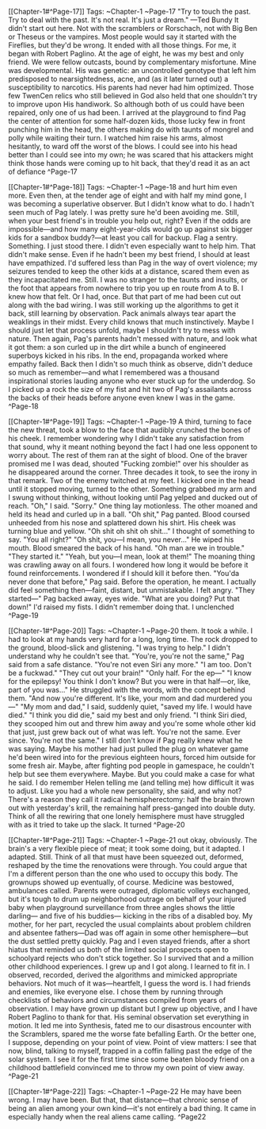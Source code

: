 [[Chapter-1#^Page-17]]
Tags: ~Chapter-1 ~Page-17
"Try to touch the past. Try to deal with the past. It's not real. It's just a dream." —Ted Bundy
It didn't start out here. Not with the scramblers or Rorschach, not with Big Ben or Theseus or the
vampires. Most people would say it started with the Fireflies, but they'd be wrong. It ended with all
those things.
For me, it began with Robert Paglino.
At the age of eight, he was my best and only friend. We were fellow outcasts, bound by
complementary misfortune. Mine was developmental. His was genetic: an uncontrolled genotype that
left him predisposed to nearsightedness, acne, and (as it later turned out) a susceptibility to narcotics.
His parents had never had him optimized. Those few TwenCen relics who still believed in God also
held that one shouldn't try to improve upon His handiwork. So although both of us could have been
repaired, only one of us had been.
I arrived at the playground to find Pag the center of attention for some half-dozen kids, those lucky
few in front punching him in the head, the others making do with taunts of mongrel and polly while
waiting their turn. I watched him raise his arms, almost hesitantly, to ward off the worst of the blows.
I could see into his head better than I could see into my own; he was scared that his attackers might
think those hands were coming up to hit back, that they'd read it as an act of defiance ^Page-17

[[Chapter-1#^Page-18]]
Tags: ~Chapter-1 ~Page-18
and hurt him
even more. Even then, at the tender age of eight and with half my mind gone, I was becoming a
superlative observer.
But I didn't know what to do.
I hadn't seen much of Pag lately. I was pretty sure he'd been avoiding me. Still, when your best friend's
in trouble you help out, right? Even if the odds are impossible—and how many eight-year-olds would
go up against six bigger kids for a sandbox buddy?—at least you call for backup. Flag a sentry.
Something.
I just stood there. I didn't even especially want to help him.
That didn't make sense. Even if he hadn't been my best friend, I should at least have empathized. I'd
suffered less than Pag in the way of overt violence; my seizures tended to keep the other kids at a
distance, scared them even as they incapacitated me. Still. I was no stranger to the taunts and insults,
or the foot that appears from nowhere to trip you up en route from A to B. I knew how that felt.
Or I had, once.
But that part of me had been cut out along with the bad wiring. I was still working up the algorithms to
get it back, still learning by observation. Pack animals always tear apart the weaklings in their midst.
Every child knows that much instinctively. Maybe I should just let that process unfold, maybe I
shouldn't try to mess with nature. Then again, Pag's parents hadn't messed with nature, and look what
it got them: a son curled up in the dirt while a bunch of engineered superboys kicked in his ribs.
In the end, propaganda worked where empathy failed. Back then I didn't so much think as observe,
didn't deduce so much as remember—and what I remembered was a thousand inspirational stories
lauding anyone who ever stuck up for the underdog.
So I picked up a rock the size of my fist and hit two of Pag's assailants across the backs of their heads
before anyone even knew I was in the game. ^Page-18

[[Chapter-1#^Page-19]]
Tags: ~Chapter-1 ~Page-19
A third, turning to face the new threat, took a blow to the face that audibly crunched the bones of his
cheek. I remember wondering why I didn't take any satisfaction from that sound, why it meant nothing
beyond the fact I had one less opponent to worry about.
The rest of them ran at the sight of blood. One of the braver promised me I was dead, shouted
"Fucking zombie!" over his shoulder as he disappeared around the corner.
Three decades it took, to see the irony in that remark.
Two of the enemy twitched at my feet. I kicked one in the head until it stopped moving, turned to the
other. Something grabbed my arm and I swung without thinking, without looking until Pag yelped and
ducked out of reach.
"Oh," I said. "Sorry."
One thing lay motionless. The other moaned and held its head and curled up in a ball.
"Oh shit," Pag panted. Blood coursed unheeded from his nose and splattered down his shirt. His cheek
was turning blue and yellow. "Oh shit oh shit oh shit..."
I thought of something to say. "You all right?"
"Oh shit, you—I mean, you never..." He wiped his mouth. Blood smeared the back of his hand. "Oh
man are we in trouble."
"They started it."
"Yeah, but you—I mean, look at them!"
The moaning thing was crawling away on all fours. I wondered how long it would be before it found
reinforcements. I wondered if I should kill it before then.
"You'da never done that before," Pag said.
Before the operation, he meant.
I actually did feel something then—faint, distant, but unmistakable. I felt angry. "They started—"
Pag backed away, eyes wide. "What are you doing? Put that down!"
I'd raised my fists. I didn't remember doing that. I unclenched ^Page-19

[[Chapter-1#^Page-20]]
Tags: ~Chapter-1 ~Page-20
them. It took a while. I had to look at
my hands very hard for a long, long time.
The rock dropped to the ground, blood-slick and glistening.
"I was trying to help." I didn't understand why he couldn't see that.
"You're, you're not the same," Pag said from a safe distance. "You're not even Siri any more."
"I am too. Don't be a fuckwad."
"They cut out your brain!"
"Only half. For the ep—"
"I know for the epilepsy! You think I don't know? But you were in that half—or, like, part of you
was..." He struggled with the words, with the concept behind them. "And now you're different. It's like,
your mom and dad murdered you—"
"My mom and dad," I said, suddenly quiet, "saved my life. I would have died."
"I think you did die," said my best and only friend. "I think Siri died, they scooped him out and threw
him away and you're some whole other kid that just, just grew back out of what was left. You're not
the same. Ever since. You're not the same."
I still don't know if Pag really knew what he was saying. Maybe his mother had just pulled the plug on
whatever game he'd been wired into for the previous eighteen hours, forced him outside for some fresh
air. Maybe, after fighting pod people in gamespace, he couldn't help but see them everywhere. Maybe.
But you could make a case for what he said. I do remember Helen telling me (and telling me) how
difficult it was to adjust. Like you had a whole new personality, she said, and why not? There's a
reason they call it radical hemispherectomy: half the brain thrown out with yesterday's krill, the
remaining half press-ganged into double duty. Think of all the rewiring that one lonely hemisphere
must have struggled with as it tried to take up the slack. It turned ^Page-20

[[Chapter-1#^Page-21]]
Tags: ~Chapter-1 ~Page-21
out okay, obviously. The brain's a
very flexible piece of meat; it took some doing, but it adapted. I adapted. Still. Think of all that must
have been squeezed out, deformed, reshaped by the time the renovations were through. You could
argue that I'm a different person than the one who used to occupy this body.
The grownups showed up eventually, of course. Medicine was bestowed, ambulances called. Parents
were outraged, diplomatic volleys exchanged, but it's tough to drum up neighborhood outrage on
behalf of your injured baby when playground surveillance from three angles shows the little darling—
and five of his buddies— kicking in the ribs of a disabled boy. My mother, for her part, recycled the
usual complaints about problem children and absentee fathers—Dad was off again in some other
hemisphere—but the dust settled pretty quickly. Pag and I even stayed friends, after a short hiatus that
reminded us both of the limited social prospects open to schoolyard rejects who don't stick together.
So I survived that and a million other childhood experiences. I grew up and I got along. I learned to fit
in. I observed, recorded, derived the algorithms and mimicked appropriate behaviors. Not much of it
was—heartfelt, I guess the word is. I had friends and enemies, like everyone else. I chose them by
running through checklists of behaviors and circumstances compiled from years of observation.
I may have grown up distant but I grew up objective, and I have Robert Paglino to thank for that. His
seminal observation set everything in motion. It led me into Synthesis, fated me to our disastrous
encounter with the Scramblers, spared me the worse fate befalling Earth. Or the better one, I suppose,
depending on your point of view. Point of view matters: I see that now, blind, talking to myself,
trapped in a coffin falling past the edge of the solar system. I see it for the first time since some
beaten bloody friend on a childhood battlefield convinced me to throw my own point of view away. ^Page-21

[[Chapter-1#^Page-22]]
Tags: ~Chapter-1 ~Page-22
He may have been wrong. I may have been. But that, that distance—that chronic sense of being an
alien among your own kind—it's not entirely a bad thing.
It came in especially handy when the real aliens came calling. ^Page22